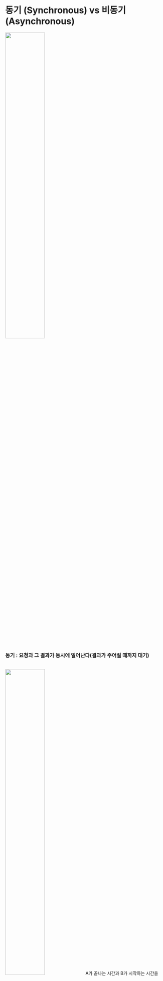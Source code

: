 # 동기 (Synchronous) vs 비동기 (Asynchronous)
<img src='https://velog.velcdn.com/images/daybreak/post/b7589efe-2188-4fc4-91ba-943a11d8f93a/%E1%84%83%E1%85%A9%E1%86%BC%E1%84%80%E1%85%B5%20%E1%84%87%E1%85%B5%E1%84%83%E1%85%A9%E1%86%BC%E1%84%80%E1%85%B5.jpg' width='50%' />
<br />

### 동기 : 요청과 그 결과가 동시에 일어난다(결과가 주어질 때까지 대기)
<br />
<img src='https://velog.velcdn.com/images%2Fguswns3371%2Fpost%2F1e696752-5f8c-43b2-8cf4-4cc513762189%2Fimage.png' width='50%' />
A가 끝나는 시간과 B가 시작하는 시간을 맞추면 Synchronous (동기)이다.<br />
ex) 자바의 synchronized 와 BlockingQueue가 있다.
<br />
<br />


<img src='https://velog.velcdn.com/images%2Fguswns3371%2Fpost%2Fb50808ff-b090-4396-a3fd-4e284908fdde%2Fimage.png' width='50%' />
A와 B가 시작 시간 또는 종료 시간이 일치하면 Synchronous (동기)이다.<br />
ex) A, B 스레드가 동시에 작업을 시작하는 경우 (자바의 CyclicBarrier), 메소드 리턴 시점 (A)과 결과를 전달받는 시점(B)이 일치하는 경우
<br />


### 비동기 : 요청과 결과가 동시에 일어나지 않는다(결과가 주어지는데 시간이 걸려도 그 동안 다른 작업이 가능)
<img src='https://velog.velcdn.com/images%2Fguswns3371%2Fpost%2F8d93245e-e316-4502-9774-ccae1b752636%2Fimage.png' width='50%' />
비동기는 작업을 수행하는 주체의 시작시간과 끝나는 시간에 관계없이 각자 별도의 시작 시간, 끝나는 시간을 갖는다

#### 동기, 비동기는 작업을 수행하는 주체에 관점을 둔다
여기서 동시에라는 말은 실행되었을 때 값이 반환되기 전까지는 Blocking 되어 있다는 것을 의미한다.

## Blocking vs Non-Blocking
=> 제어권이 어디에 있느냐에 대한 관점
- Blocking : 직접 제어할 수 없는 대상의 작업이 끝날 때까지 제어권을 넘겨주지 않는 것이다.(호출하는 함수가 I/O 작업을 요청할 때 I/O 처리가 완료될 때까지 아무 일도 하지 못하고 기다리는 것)
<img src='https://velog.velcdn.com/images%2Fguswns3371%2Fpost%2Ff87c23bc-2194-4245-8212-6879b975bb2f%2Fimage.png' width='50%' />

- Non-Blocking : 직접 제어할 수 없는 대상의 작업처리 여부와 상관없다.(호출하는 함수가 I/O 작업을 요청한 뒤 I/O 작업에 대한 처리 완료 여부와 상관없이 바로 자신의 작업을 수행할 수 있는 것)
<img src='https://velog.velcdn.com/images%2Fguswns3371%2Fpost%2F1ad8b445-869d-49d9-925f-5ef7dd9cff28%2Fimage.png' width='50%' />

## Synchronous, Blocking 정리
- Blocking은 작업이 끝나기를 기다리다가 끝나면 다음 작업을 수행하는 것이고
- Synchronous는 두가지 이상의 대상이 서로 시간을 맞춰 행동하는 것이다.(시작 시간과 끝나는 시간을 같이 맞추거나, A가 끝나는 시간과 B가 시작하는 시간을 맞추는 것이다)

## Asynchronous, Non-Blocking 정리
- Asynchronous는 단지 두가지 이상의 대상이 서로 시간을 맞춰 행동하지 않는 것
- Non-Blocking은 다른 작업이 끝날 떄까지 기다리지 않는 것
